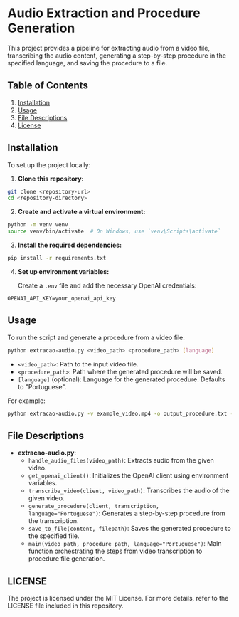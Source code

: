 # Audio Extraction and Procedure Generation

This project provides a pipeline for extracting audio from a video file, transcribing the audio content, generating a step-by-step procedure in the specified language, and saving the procedure to a file.

## Table of Contents

1. [Installation](#installation)
2. [Usage](#usage)
3. [File Descriptions](#file-descriptions)
4. [License](#license)

## Installation

To set up the project locally:

1. **Clone this repository:**

```bash
git clone <repository-url>
cd <repository-directory>
```

2. **Create and activate a virtual environment:**

```bash
python -m venv venv
source venv/bin/activate  # On Windows, use `venv\Scripts\activate`
```

3. **Install the required dependencies:**

```bash
pip install -r requirements.txt
```

4. **Set up environment variables:**

   Create a `.env` file and add the necessary OpenAI credentials:

```
OPENAI_API_KEY=your_openai_api_key
```

## Usage

To run the script and generate a procedure from a video file:

```bash
python extracao-audio.py <video_path> <procedure_path> [language]
```

- `<video_path>`: Path to the input video file.
- `<procedure_path>`: Path where the generated procedure will be saved.
- `[language]` (optional): Language for the generated procedure. Defaults to "Portuguese".

For example:

```bash
python extracao-audio.py -v example_video.mp4 -o output_procedure.txt -l English
```

## File Descriptions

- **extracao-audio.py**:
  - `handle_audio_files(video_path)`: Extracts audio from the given video.
  - `get_openai_client()`: Initializes the OpenAI client using environment variables.
  - `transcribe_video(client, video_path)`: Transcribes the audio of the given video.
  - `generate_procedure(client, transcription, language="Portuguese")`: Generates a step-by-step procedure from the transcription.
  - `save_to_file(content, filepath)`: Saves the generated procedure to the specified file.
  - `main(video_path, procedure_path, language="Portuguese")`: Main function orchestrating the steps from video transcription to procedure file generation.


## LICENSE

The project is licensed under the MIT License. For more details, refer to the LICENSE file included in this repository.
